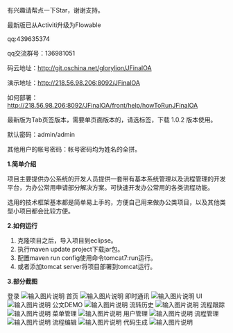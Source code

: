 
有兴趣请帮点一下Star，谢谢支持。

最新版已从Activiti升级为Flowable

qq:439635374

qq交流群号：136981051


码云地址：http://git.oschina.net/glorylion/JFinalOA

演示地址：http://218.56.98.206:8092/JFinalOA

如何部署：http://218.56.98.206:8092/JFinalOA/front/help/howToRunJFinalOA

最新版为Tab页签版本，需要单页面版本的，请选标签，下载 1.0.2 版本使用。

默认密码：admin/admin

其他用户的帐号密码：帐号密码均为姓名的全拼。


**1.简单介绍** 

项目主要提供办公系统的开发人员提供一套带有基本系统管理以及流程管理的开发平台，为办公常用申请部分解决方案。可快速开发办公常用的各类流程功能。

选用的技术框架基本都是简单易上手的，方便自己用来做办公类项目，以及其他类型小项目都会比较方便。

**2.如何运行** 
1. 克隆项目之后，导入项目到eclipse。
2. 执行maven update project下载jar包。
3. 配置maven run config使用命令tomcat7:run运行。
4. 或者添加tomcat server将项目部署到tomcat运行。

 **3.部分截图**

登录
![输入图片说明](https://images.gitee.com/uploads/images/2019/0114/095251_f70c0376_868436.png "在这里输入图片标题")
首页
![输入图片说明](https://images.gitee.com/uploads/images/2019/0114/095253_5ff7c61e_868436.png "在这里输入图片标题")
即时通讯
![输入图片说明](https://images.gitee.com/uploads/images/2019/0114/095251_9761cd0e_868436.png "在这里输入图片标题")
UI
![输入图片说明](https://images.gitee.com/uploads/images/2019/0114/095251_89761846_868436.png "在这里输入图片标题")
公文DEMO
![输入图片说明](https://images.gitee.com/uploads/images/2019/0114/095251_fce70eef_868436.png "在这里输入图片标题")
流转历史
![输入图片说明](https://images.gitee.com/uploads/images/2019/0114/095251_af8a034f_868436.png "在这里输入图片标题")
流程跟踪
![输入图片说明](https://images.gitee.com/uploads/images/2019/0114/095252_fcce3784_868436.png "在这里输入图片标题")
菜单管理
![输入图片说明](https://images.gitee.com/uploads/images/2019/0114/095252_3d7d1e64_868436.png "在这里输入图片标题")
用户管理
![输入图片说明](https://images.gitee.com/uploads/images/2019/0114/095252_34434dc4_868436.png "在这里输入图片标题")
流程管理
![输入图片说明](https://images.gitee.com/uploads/images/2019/0114/095252_763b9834_868436.png "在这里输入图片标题")
流程编辑
![输入图片说明](https://images.gitee.com/uploads/images/2019/0114/095252_c1cba53c_868436.png "在这里输入图片标题")
代码生成
![输入图片说明](https://images.gitee.com/uploads/images/2019/0114/095252_5ce7189b_868436.png "在这里输入图片标题")

